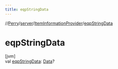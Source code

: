 ```yaml
---
title: eqpStringData
---
```

//[Perry](../../../index.html)/[server](../index.html)/[ItemInformationProvider](index.html)/[eqpStringData](eqp-string-data.html)



# eqpStringData



[jvm]\
val [eqpStringData](eqp-string-data.html): [Data](../../provider/-data/index.html)?




